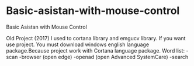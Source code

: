 # Basic-asistan-with-mouse-control
 Basic Asistan with Mouse Control

 Old Project (2017) 
 I used to cortana library and emgucv library.
 If you want use project. You must download windows english language package.Because project work with Cortana  language package.
 Word list:
 -scan 
 -browser (open edge)
 -openad (open Advanced SystemCare)
 -search 